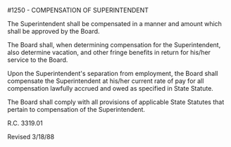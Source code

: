 <!-- Mirrored from www.neola.com/springboro-oh/search/policies/po1250.htm by HTTrack Website Copier/3.x [XR&CO'2013][, Sun, 09 Jun 2013 18:21:06 GMT -->
#1250 - COMPENSATION OF SUPERINTENDENT
The Superintendent shall be compensated in a manner and amount which shall be approved by the Board.   
The Board shall, when determining compensation for the Superintendent, also determine vacation, and other fringe benefits in return for his/her service to the Board.   
Upon the Superintendent's separation from employment, the Board shall compensate the Superintendent at his/her current rate of pay for all compensation lawfully accrued and owed as specified in State Statute.   
The Board shall comply with all provisions of applicable State Statutes that pertain to compensation of the Superintendent.   
R.C. 3319.01   
Revised 3/18/88   
</BODY>
